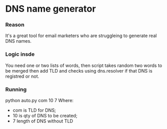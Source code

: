 # DNS name generator
### Reason
It's a great tool for email marketers who are struggleing to generate real DNS names.

### Logic insde
You need one or two lists of words, then script takes random two words to be merged then add TLD and checks using dns.resolver if that DNS is registred or not.

### Running
python auto.py com 10 7
Where:
- com is TLD for DNS;
- 10 is qty of DNS to be created;
- 7 length of DNS without TLD
